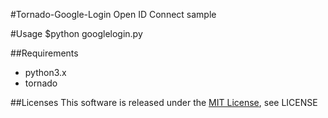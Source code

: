 #Tornado-Google-Login
Open ID Connect sample


#Usage
    $python googlelogin.py


##Requirements
* python3.x
* tornado


##Licenses
This software is released under the [MIT License][MIT], see LICENSE

[MIT]: http://www.opensource.org/licenses/mit-license.php
